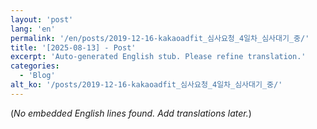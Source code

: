 ```yaml
---
layout: 'post'
lang: 'en'
permalink: '/en/posts/2019-12-16-kakaoadfit_심사요청_4일차_심사대기_중/'
title: '[2025-08-13] - Post'
excerpt: 'Auto-generated English stub. Please refine translation.'
categories:
  - 'Blog'
alt_ko: '/posts/2019-12-16-kakaoadfit_심사요청_4일차_심사대기_중/'
---
```


(*No embedded English lines found. Add translations later.*)
